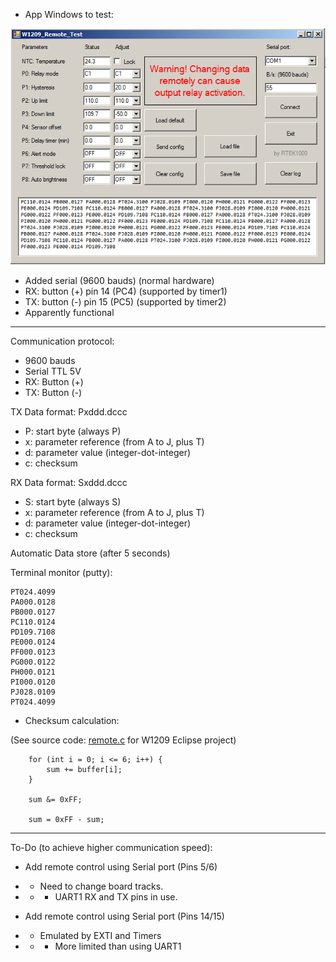- App Windows to test:

![image](https://raw.githubusercontent.com/rtek1000/W1209-firmware-modified/master/W1209-firmware-Remote/App_Windows/Doc/W1209_Remote_test.png)

- Added serial (9600 bauds) (normal hardware)
- RX: button (+) pin 14 (PC4) (supported by timer1)
- TX: button (-) pin 15 (PC5) (supported by timer2)
- Apparently functional

------------------------

Communication protocol:
- 9600 bauds
- Serial TTL 5V
- RX: Button (+)
- TX: Button (-)

TX Data format: Pxddd.dccc
- P: start byte (always P)
- x: parameter reference (from A to J, plus T)
- d: parameter value (integer-dot-integer)
- c: checksum

RX Data format: Sxddd.dccc
- S: start byte (always S)
- x: parameter reference (from A to J, plus T)
- d: parameter value (integer-dot-integer)
- c: checksum

Automatic Data store (after 5 seconds)


Terminal monitor (putty):

```
PT024.4099
PA000.0128
PB000.0127
PC110.0124
PD109.7108
PE000.0124
PF000.0123
PG000.0122
PH000.0121
PI000.0120
PJ028.0109
PT024.4099
```

- Checksum calculation:

(See source code: [remote.c](https://github.com/rtek1000/W1209-firmware-modified/blob/master/W1209-firmware-Remote/w1209-firmware-modified-eclipse-remote/Core/Src/remote.c) for W1209 Eclipse project)

```
	for (int i = 0; i <= 6; i++) {
		sum += buffer[i];
	}

	sum &= 0xFF;

	sum = 0xFF - sum;
```


------------------------

To-Do (to achieve higher communication speed):
- Add remote control using Serial port (Pins 5/6)
- - Need to change board tracks.
- - - UART1 RX and TX pins in use.

- Add remote control using Serial port (Pins 14/15)
- - Emulated by EXTI and Timers
- - - More limited than using UART1

